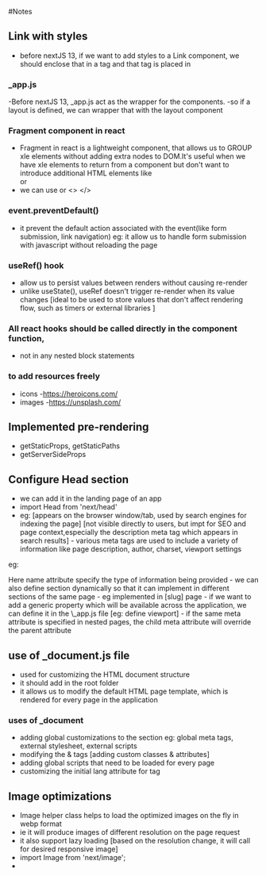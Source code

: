 #Notes

## Link with styles

- before nextJS 13, if we want to add styles to a Link component,
  we should enclose that in a <a> tag and that <a> tag is placed in <Link>

### \_app.js

-Before nextJS 13, \_app.js act as the wrapper for the components.
-so if a layout is defined, we can wrapper that with the layout component

### Fragment component in react

- Fragment in react is a lightweight component, that allows us to
  GROUP xle elements without adding extra nodes to DOM.It's useful
  when we have xle elements to return from a component but don't
  want to introduce additional HTML elements like <div> or <span>
- we can use <fragment></fragment> or <> </>

### event.preventDefault()

- it prevent the default action associated with the event(like form submission, link navigation)
  eg: it allow us to handle form submission with javascript without reloading the page

### useRef() hook

- allow us to persist values between renders without causing re-render
- unlike useState(), useRef doesn't trigger re-render when its value changes [ideal to be used to store values that don't affect rendering flow, such as timers or external libraries ]

### All react hooks should be called directly in the component function,

- not in any nested block statements

### to add resources freely

- icons -https://heroicons.com/
- images -https://unsplash.com/

## Implemented pre-rendering

- getStaticProps, getStaticPaths
- getServerSideProps

## Configure Head section

- we can add it in the landing page of an app
- import Head from 'next/head'
- eg: <Head>
  <title>Name</title>  [appears on the browser window/tab, used by search engines for indexing the page]
  <meta name="" description="" /> [not visible directly to users, but impt for SEO and page context,especially the description meta tag which appears in search results]
  </Head>
  - various meta tags are used to include a variety of information like page description, author, charset,
  viewport settings
 eg:<Head>
  <meta name="description" content="This is a description of the page." />
  <meta name="keywords" content="Next.js, SEO, web development" />
</Head>
Here name attribute specify the type of information being provided
- we can also define <Head> section dynamically so that it can implement in different sections of the same page
- eg implemented in [slug] page
- if we want to add a generic property which will be available across the application, we can define it in the
  \_app.js file [eg: define viewport]
- if the same meta attribute is specified in nested pages, the child meta attribute will override the parent attribute

## use of \_document.js file

- used for customizing the HTML document structure
- it should add in the root folder
- it allows us to modify the default HTML page template, which is rendered for every page in the application

### uses of \_document

- adding global customizations to the <head> section
  eg: global meta tags, external stylesheet, external scripts
- modifying the <html> & <body> tags [adding custom classes & attributes]
- adding global scripts that need to be loaded for every page
- customizing the initial lang attribute for <html> tag

## Image optimizations

- Image helper class helps to load the optimized images on the fly in webp format
- ie it will produce images of different resolution on the page request
- it also support lazy loading [based on the resolution change, it will call for desired responsive image]
- import Image from 'next/image';
- <Image src='' alt='' width={} height={}>
